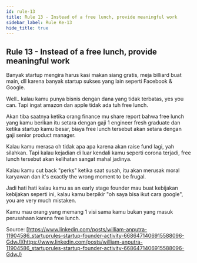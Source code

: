 ```yaml
---
id: rule-13
title: Rule 13 - Instead of a free lunch, provide meaningful work
sidebar_label: Rule Ke-13
hide_title: true
---
```

## Rule 13 - Instead of a free lunch, provide meaningful work

Banyak startup mengira harus kasi makan siang gratis, meja billiard buat main, dll karena banyak startup sukses yang lain seperti Facebook & Google.

Well.. kalau kamu punya bisnis dengan dana yang tidak terbatas, yes you can. Tapi ingat amazon dan apple tidak ada tuh free lunch.

Akan tiba saatnya ketika orang finance mu share report bahwa free lunch yang kamu berikan itu setara dengan gaji 1 engineer fresh graduate dan ketika startup kamu besar, biaya free lunch tersebut akan setara dengan gaji senior product manager.

Kalau kamu merasa oh tidak apa apa karena akan raise fund lagi, yah silahkan. Tapi kalau kejadian di luar kendali kamu seperti corona terjadi, free lunch tersebut akan kelihatan sangat mahal jadinya.

Kalau kamu cut back "perks" ketika saat susah, itu akan merusak moral karyawan dan it's exactly the wrong moment to be frugal.

Jadi hati hati kalau kamu as an early stage founder mau buat kebijakan kebijakan seperti ini, kalau kamu berpikir "oh saya bisa ikut cara google", you are very much mistaken.

Kamu mau orang yang memang 1 visi sama kamu bukan yang masuk perusahaan karena free lunch.

Source: [https://www.linkedin.com/posts/william-anputra-11904586_startuprules-startup-founder-activity-6686471406915588096-GdwJ](https://www.linkedin.com/posts/william-anputra-11904586_startuprules-startup-founder-activity-6686471406915588096-GdwJ)

